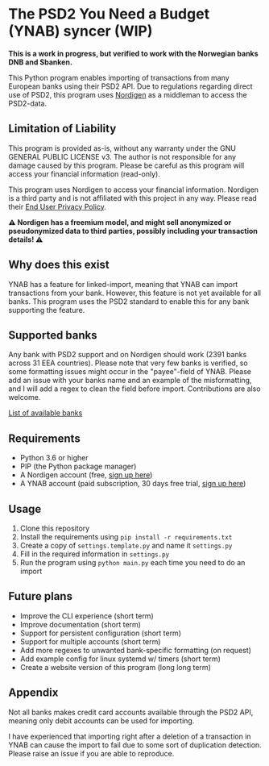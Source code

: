 # The PSD2 You Need a Budget (YNAB) syncer (WIP)

**This is a work in progress, but verified to work with the Norwegian banks DNB and Sbanken.**

This Python program enables importing of transactions from many European banks using their PSD2 API. Due to regulations
regarding direct use of PSD2, this program uses [Nordigen](https://nordigen.com/) as a middleman to access the
PSD2-data.

## Limitation of Liability

This program is provided as-is, without any warranty under the GNU GENERAL PUBLIC LICENSE v3. The author is not
responsible for any damage caused by this program. Please be careful as this program will access your financial
information (read-only).

This program uses Nordigen to access your financial information. Nordigen is a third party and is not affiliated with
this project in any way. Please read
their [End User Privacy Policy](https://nordigen.com/en/company/privacy-policy-end-user/).

**⚠️ Nordigen has a freemium model, and might sell anonymized or pseudonymized data to third parties, possibly including
your
transaction details! ⚠️**

## Why does this exist

YNAB has a feature for linked-import, meaning that YNAB can import transactions from your bank. However, this feature is
not yet available for all banks. This program uses the PSD2 standard to enable this for any bank supporting the feature.

## Supported banks

Any bank with PSD2 support and on Nordigen should work (2391 banks across 31 EEA countries). Please note that very few
banks is
verified, so some
formatting issues might occur
in the "payee"-field of YNAB. Please add an issue with your banks name and an example of the misformatting,
and I will add a regex to clean the field before import. Contributions are also welcome.

[List of available banks](https://nordigen.com/en/coverage/)

## Requirements

- Python 3.6 or higher
- PIP (the Python package manager)
- A Nordigen account (free, [sign up here](https://nordigen.com/))
- A YNAB account (paid subscription, 30 days free trial, [sign up here](https://app.youneedabudget.com/))

## Usage

1. Clone this repository
2. Install the requirements using `pip install -r requirements.txt`
3. Create a copy of `settings.template.py` and name it `settings.py`
4. Fill in the required information in `settings.py`
5. Run the program using `python main.py` each time you need to do an import

## Future plans

- Improve the CLI experience (short term)
- Improve documentation (short term)
- Support for persistent configuration (short term)
- Support for multiple accounts (short term)
- Add more regexes to unwanted bank-specific formatting (on request)
- Add example config for linux systemd w/ timers (short term)
- Create a website version of this program (long long term)

## Appendix

Not all banks makes credit card accounts available through the PSD2 API, meaning only debit accounts can be used for
importing.

I have experienced that importing right after a deletion of a transaction in YNAB can cause the import to fail due to
some sort of duplication detection. Please raise an issue if you are able to reproduce.